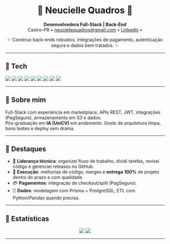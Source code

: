<!-- cabeçalho fofo -->
<h1 align="center">🌸 Neucielle Quadros 🌸</h1>
<p align="center">
  <b>Desenvolvedora Full-Stack | Back-End</b><br/>
  Castro–PR • <a href="mailto:neuciellequadros@gmail.com">neuciellequadros@gmail.com</a> •
  <a href="https://linkedin.com/in/neucielle-quadros">LinkedIn</a> •
</p>

<p align="center">✨ Construo back-ends robustos, integrações de pagamento, autenticação segura e dados bem tratados. ✨</p>

---

## 🌷 Tech
<p>
  <img src="https://img.shields.io/badge/JavaScript-F7DF1E?logo=javascript&logoColor=000&style=for-the-badge"/>
  <img src="https://img.shields.io/badge/Node.js-339933?logo=node.js&logoColor=fff&style=for-the-badge"/>
  <img src="https://img.shields.io/badge/Express-000000?logo=express&logoColor=fff&style=for-the-badge"/>
  <img src="https://img.shields.io/badge/PostgreSQL-316192?logo=postgresql&logoColor=fff&style=for-the-badge"/>
  <img src="https://img.shields.io/badge/Prisma-2D3748?logo=prisma&logoColor=fff&style=for-the-badge"/>
  <img src="https://img.shields.io/badge/AWS%20S3-569A31?logo=amazonaws&logoColor=fff&style=for-the-badge"/>
  <img src="https://img.shields.io/badge/PagSeguro-00C246?style=for-the-badge"/>
  <img src="https://img.shields.io/badge/Jest-C21325?logo=jest&logoColor=fff&style=for-the-badge"/>
  <img src="https://img.shields.io/badge/Power%20BI-F2C811?logo=powerbi&logoColor=000&style=for-the-badge"/>
</p>

---

## 🌼 Sobre mim
Full-Stack com experiência em marketplace, APIs REST, JWT, integrações (PagSeguro), armazenamento em S3 e dados.  
Pós-graduação em **IA (UniCV)** em andamento. Gosto de arquitetura limpa, bons testes e deploy sem drama.

---

## 🌺 Destaques
- 🧭 **Liderança técnica**: organizei fluxo de trabalho, dividi tarefas, revisei código e gerenciei releases no GitHub.
- 🔧 **Execução**: melhorias de código, merges e **entrega 100%** de projeto dentro do prazo e com qualidade.
- 💳 **Pagamentos**: integração de checkout/split (PagSeguro).
- 🗄️ **Dados**: modelagem com Prisma + PostgreSQL; ETL com Python/Pandas quando precisa.

---

## 🌻 Estatísticas
<div align="center">

<!-- cards estilo “radical” -->
<img src="https://github-profile-summary-cards.vercel.app/api/cards/stats?username=neuciellequadros&theme=radical" />
<img src="https://github-profile-summary-cards.vercel.app/api/cards/most-commit-language?username=neuciellequadros&theme=radical" />

</div>

---

